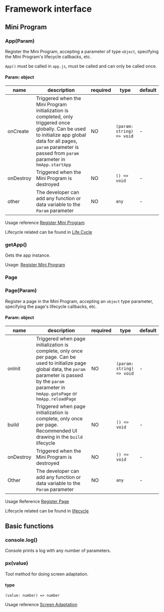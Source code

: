 
# Framework interface

## Mini Program[​](/docs/1.0/reference/device-app-api/global/#mini-program "Direct link to Mini Program")

### App(Param)[​](/docs/1.0/reference/device-app-api/global/#appparam "Direct link to App(Param)")

Register the Mini Program, accepting a parameter of type `object`, specifying the Mini Program's lifecycle callbacks, etc.

`App()` must be called in `app.js`, must be called and can only be called once.

#### Param: object[​](/docs/1.0/reference/device-app-api/global/#param-object "Direct link to Param: object")

| name | description | required | type | default |
| --- | --- | --- | --- | --- |
| onCreate | Triggered when the Mini Program initialization is completed, only triggered once globally. Can be used to initialize app global data for all pages, `param` parameter is passed from `param` parameter in `hmApp.startApp` | NO | `(param: string) => void` | - |
| onDestroy | Triggered when the Mini Program is destroyed | NO | `() => void` | - |
| other | The developer can add any function or data variable to the `Param` parameter | NO | `any` | - |

Usage reference [Register Mini Program](/docs/1.0/guides/framework/device/app/)

Lifecycle related can be found in [Life Cycle](/docs/1.0/guides/framework/device/life-cycle/)

### getApp()[​](/docs/1.0/reference/device-app-api/global/#getapp "Direct link to getApp()")

Gets the app instance.

Usage: [Register Mini Program](/docs/1.0/guides/framework/device/app/)

### Page[​](/docs/1.0/reference/device-app-api/global/#page "Direct link to Page")

### Page(Param)[​](/docs/1.0/reference/device-app-api/global/#pageparam "Direct link to Page(Param)")

Register a page in the Mini Program, accepting an `object` type parameter, specifying the page's lifecycle callbacks, etc.

#### Param: object[​](/docs/1.0/reference/device-app-api/global/#param-object-1 "Direct link to Param: object")

| name | description | required | type | default |
| --- | --- | --- | --- | --- |
| onInit | Triggered when page initialization is complete, only once per page. Can be used to initialize page global data, the `param` parameter is passed by the `param` parameter in `hmApp.gotoPage` or `hmApp.reloadPage` | NO | `(param: string) => void` | - |
| build | Triggered when page initialization is complete, only once per page. Recommended UI drawing in the `build` lifecycle | NO | `() => void` | - |
| onDestroy | Triggered when the Mini Program is destroyed | NO | `() => void` | - |
| Other | The developer can add any function or data variable to the `Param` parameter | NO | `any` | - |

Usage Reference [Register Page](/docs/1.0/guides/framework/device/page/)

Lifecycle related can be found in [lifecycle](/docs/1.0/guides/framework/device/life-cycle/)

## Basic functions[​](/docs/1.0/reference/device-app-api/global/#basic-functions "Direct link to Basic functions")

### console.log()[​](/docs/1.0/reference/device-app-api/global/#consolelog "Direct link to console.log()")

Console prints a log with any number of parameters.

### px(value)[​](/docs/1.0/reference/device-app-api/global/#pxvalue "Direct link to px(value)")

Tool method for doing screen adaptation.

#### type[​](/docs/1.0/reference/device-app-api/global/#type "Direct link to type")

```
(value: number) => number  

```

Usage reference [Screen Adaptation](/docs/1.0/guides/best-practice/multi-screen-adaption/)

